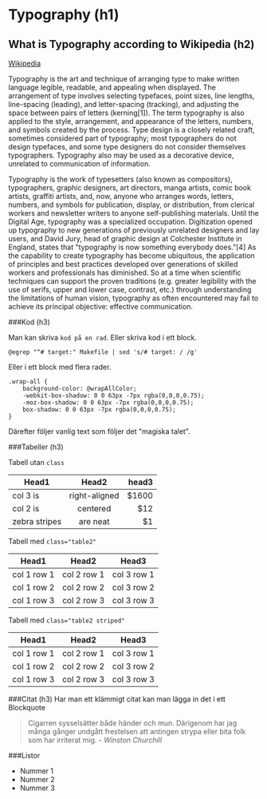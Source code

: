 Typography (h1)
============

What is Typography according to Wikipedia (h2)
------------------------------------------
[Wikipedia](https://en.wikipedia.org/wiki/Typography)

Typography is the art and technique of arranging type to make written language legible, readable, and appealing when displayed. The arrangement of type involves selecting typefaces, point sizes, line lengths, line-spacing (leading), and letter-spacing (tracking), and adjusting the space between pairs of letters (kerning[1]). The term typography is also applied to the style, arrangement, and appearance of the letters, numbers, and symbols created by the process. Type design is a closely related craft, sometimes considered part of typography; most typographers do not design typefaces, and some type designers do not consider themselves typographers. Typography also may be used as a decorative device, unrelated to communication of information.

Typography is the work of typesetters (also known as compositors), typographers, graphic designers, art directors, manga artists, comic book artists, graffiti artists, and, now, anyone who arranges words, letters, numbers, and symbols for publication, display, or distribution, from clerical workers and newsletter writers to anyone self-publishing materials. Until the Digital Age, typography was a specialized occupation. Digitization opened up typography to new generations of previously unrelated designers and lay users, and David Jury, head of graphic design at Colchester Institute in England, states that "typography is now something everybody does."[4] As the capability to create typography has become ubiquitous, the application of principles and best practices developed over generations of skilled workers and professionals has diminished. So at a time when scientific techniques can support the proven traditions (e.g. greater legibility with the use of serifs, upper and lower case, contrast, etc.) through understanding the limitations of human vision, typography as often encountered may fail to achieve its principal objective: effective communication.

###Kod (h3)

Man kan skriva `kod på en rad`. Eller skriva kod i ett block.

    @egrep "^# target:" Makefile | sed 's/# target: / /g'

Eller i ett block med flera rader.

    .wrap-all {
        background-color: @wrapAllColor;
        -webkit-box-shadow: 0 0 63px -7px rgba(0,0,0,0.75);
        -moz-box-shadow: 0 0 63px -7px rgba(0,0,0,0.75);
        box-shadow: 0 0 63px -7px rgba(0,0,0,0.75);
    }

Därefter följer vanlig text som följer det "magiska talet".

###Tabeller (h3)

Tabell utan `class`

| Head1         | Head2         | head3 |
| ------------- |:-------------:| -----:|
| col 3 is      | right-aligned | $1600 |
| col 2 is      | centered      |   $12 |
| zebra stripes | are neat      |    $1 |

Tabell med `class="table2"`

<table class="table2">
    <thead>
    <tr>
        <th>Head1</th>
        <th>Head2</th>
        <th>Head3</th>
        </tr>
    </thead>
    <tr>
        <td>col 1 row 1</td>
        <td>col 2 row 1</td>
        <td>col 3 row 1</td>
    </tr>
    <tr>
    <td>col 1 row 2</td>
    <td>col 2 row 2</td>
    <td>col 3 row 2</td>
    </tr>
    <tr>
    <td>col 1 row 3</td>
    <td>col 2 row 3</td>
    <td>col 3 row 3</td>
    </tr>
</table>

Tabell med `class="table2 striped"`

<table class="table2 striped">
    <thead>
    <tr>
        <th>Head1</th>
        <th>Head2</th>
        <th>Head3</th>
        </tr>
    </thead>
    <tr>
        <td>col 1 row 1</td>
        <td>col 2 row 1</td>
        <td>col 3 row 1</td>
    </tr>
    <tr>
    <td>col 1 row 2</td>
    <td>col 2 row 2</td>
    <td>col 3 row 2</td>
    </tr>
    <tr>
    <td>col 1 row 3</td>
    <td>col 2 row 3</td>
    <td>col 3 row 3</td>
    </tr>
</table>

###Citat (h3)
Har man ett klämmigt citat kan man lägga in det i ett Blockquote
> Cigarren sysselsätter både händer och mun. Därigenom har jag många gånger undgått frestelsen att antingen strypa eller bita folk som har irriterat mig. - *Winston Churchill*

###Listor

* Nummer 1
* Nummer 2
* Nummer 3

